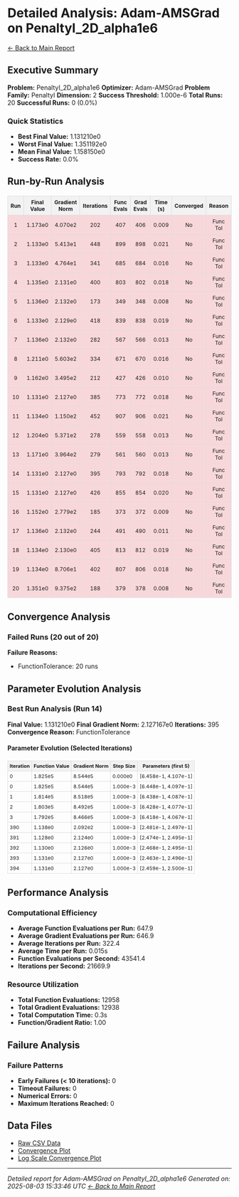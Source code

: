# Detailed Analysis: Adam-AMSGrad on PenaltyI_2D_alpha1e6
[← Back to Main Report](benchmark_report.md)
## Executive Summary
**Problem:** PenaltyI_2D_alpha1e6
**Optimizer:** Adam-AMSGrad
**Problem Family:** PenaltyI
**Dimension:** 2
**Success Threshold:** 1.000e-6
**Total Runs:** 20
**Successful Runs:** 0 (0.0%)

### Quick Statistics
* **Best Final Value:** 1.131210e0
* **Worst Final Value:** 1.351192e0
* **Mean Final Value:** 1.158150e0
* **Success Rate:** 0.0%


## Run-by-Run Analysis
<table style="border-collapse: collapse; width: 100%; margin: 20px 0; font-size: 12px;">
<tr style="background-color: #f2f2f2;">
<th style="border: 1px solid #ddd; padding: 6px; text-align: center;">Run</th>
<th style="border: 1px solid #ddd; padding: 6px; text-align: center;">Final Value</th>
<th style="border: 1px solid #ddd; padding: 6px; text-align: center;">Gradient Norm</th>
<th style="border: 1px solid #ddd; padding: 6px; text-align: center;">Iterations</th>
<th style="border: 1px solid #ddd; padding: 6px; text-align: center;">Func Evals</th>
<th style="border: 1px solid #ddd; padding: 6px; text-align: center;">Grad Evals</th>
<th style="border: 1px solid #ddd; padding: 6px; text-align: center;">Time (s)</th>
<th style="border: 1px solid #ddd; padding: 6px; text-align: center;">Converged</th>
<th style="border: 1px solid #ddd; padding: 6px; text-align: center;">Reason</th>
</tr>
<tr style="background-color: #f8d7da;">
<td style="border: 1px solid #ddd; padding: 6px; text-align: center;">1</td>
<td style="border: 1px solid #ddd; padding: 6px; text-align: center;">1.173e0</td>
<td style="border: 1px solid #ddd; padding: 6px; text-align: center;">4.070e2</td>
<td style="border: 1px solid #ddd; padding: 6px; text-align: center;">202</td>
<td style="border: 1px solid #ddd; padding: 6px; text-align: center;">407</td>
<td style="border: 1px solid #ddd; padding: 6px; text-align: center;">406</td>
<td style="border: 1px solid #ddd; padding: 6px; text-align: center;">0.009</td>
<td style="border: 1px solid #ddd; padding: 6px; text-align: center;">No</td>
<td style="border: 1px solid #ddd; padding: 6px; text-align: center;">Func Tol</td>
</tr>
<tr style="background-color: #f8d7da;">
<td style="border: 1px solid #ddd; padding: 6px; text-align: center;">2</td>
<td style="border: 1px solid #ddd; padding: 6px; text-align: center;">1.133e0</td>
<td style="border: 1px solid #ddd; padding: 6px; text-align: center;">5.413e1</td>
<td style="border: 1px solid #ddd; padding: 6px; text-align: center;">448</td>
<td style="border: 1px solid #ddd; padding: 6px; text-align: center;">899</td>
<td style="border: 1px solid #ddd; padding: 6px; text-align: center;">898</td>
<td style="border: 1px solid #ddd; padding: 6px; text-align: center;">0.021</td>
<td style="border: 1px solid #ddd; padding: 6px; text-align: center;">No</td>
<td style="border: 1px solid #ddd; padding: 6px; text-align: center;">Func Tol</td>
</tr>
<tr style="background-color: #f8d7da;">
<td style="border: 1px solid #ddd; padding: 6px; text-align: center;">3</td>
<td style="border: 1px solid #ddd; padding: 6px; text-align: center;">1.133e0</td>
<td style="border: 1px solid #ddd; padding: 6px; text-align: center;">4.764e1</td>
<td style="border: 1px solid #ddd; padding: 6px; text-align: center;">341</td>
<td style="border: 1px solid #ddd; padding: 6px; text-align: center;">685</td>
<td style="border: 1px solid #ddd; padding: 6px; text-align: center;">684</td>
<td style="border: 1px solid #ddd; padding: 6px; text-align: center;">0.016</td>
<td style="border: 1px solid #ddd; padding: 6px; text-align: center;">No</td>
<td style="border: 1px solid #ddd; padding: 6px; text-align: center;">Func Tol</td>
</tr>
<tr style="background-color: #f8d7da;">
<td style="border: 1px solid #ddd; padding: 6px; text-align: center;">4</td>
<td style="border: 1px solid #ddd; padding: 6px; text-align: center;">1.135e0</td>
<td style="border: 1px solid #ddd; padding: 6px; text-align: center;">2.131e0</td>
<td style="border: 1px solid #ddd; padding: 6px; text-align: center;">400</td>
<td style="border: 1px solid #ddd; padding: 6px; text-align: center;">803</td>
<td style="border: 1px solid #ddd; padding: 6px; text-align: center;">802</td>
<td style="border: 1px solid #ddd; padding: 6px; text-align: center;">0.018</td>
<td style="border: 1px solid #ddd; padding: 6px; text-align: center;">No</td>
<td style="border: 1px solid #ddd; padding: 6px; text-align: center;">Func Tol</td>
</tr>
<tr style="background-color: #f8d7da;">
<td style="border: 1px solid #ddd; padding: 6px; text-align: center;">5</td>
<td style="border: 1px solid #ddd; padding: 6px; text-align: center;">1.136e0</td>
<td style="border: 1px solid #ddd; padding: 6px; text-align: center;">2.132e0</td>
<td style="border: 1px solid #ddd; padding: 6px; text-align: center;">173</td>
<td style="border: 1px solid #ddd; padding: 6px; text-align: center;">349</td>
<td style="border: 1px solid #ddd; padding: 6px; text-align: center;">348</td>
<td style="border: 1px solid #ddd; padding: 6px; text-align: center;">0.008</td>
<td style="border: 1px solid #ddd; padding: 6px; text-align: center;">No</td>
<td style="border: 1px solid #ddd; padding: 6px; text-align: center;">Func Tol</td>
</tr>
<tr style="background-color: #f8d7da;">
<td style="border: 1px solid #ddd; padding: 6px; text-align: center;">6</td>
<td style="border: 1px solid #ddd; padding: 6px; text-align: center;">1.133e0</td>
<td style="border: 1px solid #ddd; padding: 6px; text-align: center;">2.129e0</td>
<td style="border: 1px solid #ddd; padding: 6px; text-align: center;">418</td>
<td style="border: 1px solid #ddd; padding: 6px; text-align: center;">839</td>
<td style="border: 1px solid #ddd; padding: 6px; text-align: center;">838</td>
<td style="border: 1px solid #ddd; padding: 6px; text-align: center;">0.019</td>
<td style="border: 1px solid #ddd; padding: 6px; text-align: center;">No</td>
<td style="border: 1px solid #ddd; padding: 6px; text-align: center;">Func Tol</td>
</tr>
<tr style="background-color: #f8d7da;">
<td style="border: 1px solid #ddd; padding: 6px; text-align: center;">7</td>
<td style="border: 1px solid #ddd; padding: 6px; text-align: center;">1.136e0</td>
<td style="border: 1px solid #ddd; padding: 6px; text-align: center;">2.132e0</td>
<td style="border: 1px solid #ddd; padding: 6px; text-align: center;">282</td>
<td style="border: 1px solid #ddd; padding: 6px; text-align: center;">567</td>
<td style="border: 1px solid #ddd; padding: 6px; text-align: center;">566</td>
<td style="border: 1px solid #ddd; padding: 6px; text-align: center;">0.013</td>
<td style="border: 1px solid #ddd; padding: 6px; text-align: center;">No</td>
<td style="border: 1px solid #ddd; padding: 6px; text-align: center;">Func Tol</td>
</tr>
<tr style="background-color: #f8d7da;">
<td style="border: 1px solid #ddd; padding: 6px; text-align: center;">8</td>
<td style="border: 1px solid #ddd; padding: 6px; text-align: center;">1.211e0</td>
<td style="border: 1px solid #ddd; padding: 6px; text-align: center;">5.603e2</td>
<td style="border: 1px solid #ddd; padding: 6px; text-align: center;">334</td>
<td style="border: 1px solid #ddd; padding: 6px; text-align: center;">671</td>
<td style="border: 1px solid #ddd; padding: 6px; text-align: center;">670</td>
<td style="border: 1px solid #ddd; padding: 6px; text-align: center;">0.016</td>
<td style="border: 1px solid #ddd; padding: 6px; text-align: center;">No</td>
<td style="border: 1px solid #ddd; padding: 6px; text-align: center;">Func Tol</td>
</tr>
<tr style="background-color: #f8d7da;">
<td style="border: 1px solid #ddd; padding: 6px; text-align: center;">9</td>
<td style="border: 1px solid #ddd; padding: 6px; text-align: center;">1.162e0</td>
<td style="border: 1px solid #ddd; padding: 6px; text-align: center;">3.495e2</td>
<td style="border: 1px solid #ddd; padding: 6px; text-align: center;">212</td>
<td style="border: 1px solid #ddd; padding: 6px; text-align: center;">427</td>
<td style="border: 1px solid #ddd; padding: 6px; text-align: center;">426</td>
<td style="border: 1px solid #ddd; padding: 6px; text-align: center;">0.010</td>
<td style="border: 1px solid #ddd; padding: 6px; text-align: center;">No</td>
<td style="border: 1px solid #ddd; padding: 6px; text-align: center;">Func Tol</td>
</tr>
<tr style="background-color: #f8d7da;">
<td style="border: 1px solid #ddd; padding: 6px; text-align: center;">10</td>
<td style="border: 1px solid #ddd; padding: 6px; text-align: center;">1.131e0</td>
<td style="border: 1px solid #ddd; padding: 6px; text-align: center;">2.127e0</td>
<td style="border: 1px solid #ddd; padding: 6px; text-align: center;">385</td>
<td style="border: 1px solid #ddd; padding: 6px; text-align: center;">773</td>
<td style="border: 1px solid #ddd; padding: 6px; text-align: center;">772</td>
<td style="border: 1px solid #ddd; padding: 6px; text-align: center;">0.018</td>
<td style="border: 1px solid #ddd; padding: 6px; text-align: center;">No</td>
<td style="border: 1px solid #ddd; padding: 6px; text-align: center;">Func Tol</td>
</tr>
<tr style="background-color: #f8d7da;">
<td style="border: 1px solid #ddd; padding: 6px; text-align: center;">11</td>
<td style="border: 1px solid #ddd; padding: 6px; text-align: center;">1.134e0</td>
<td style="border: 1px solid #ddd; padding: 6px; text-align: center;">1.150e2</td>
<td style="border: 1px solid #ddd; padding: 6px; text-align: center;">452</td>
<td style="border: 1px solid #ddd; padding: 6px; text-align: center;">907</td>
<td style="border: 1px solid #ddd; padding: 6px; text-align: center;">906</td>
<td style="border: 1px solid #ddd; padding: 6px; text-align: center;">0.021</td>
<td style="border: 1px solid #ddd; padding: 6px; text-align: center;">No</td>
<td style="border: 1px solid #ddd; padding: 6px; text-align: center;">Func Tol</td>
</tr>
<tr style="background-color: #f8d7da;">
<td style="border: 1px solid #ddd; padding: 6px; text-align: center;">12</td>
<td style="border: 1px solid #ddd; padding: 6px; text-align: center;">1.204e0</td>
<td style="border: 1px solid #ddd; padding: 6px; text-align: center;">5.371e2</td>
<td style="border: 1px solid #ddd; padding: 6px; text-align: center;">278</td>
<td style="border: 1px solid #ddd; padding: 6px; text-align: center;">559</td>
<td style="border: 1px solid #ddd; padding: 6px; text-align: center;">558</td>
<td style="border: 1px solid #ddd; padding: 6px; text-align: center;">0.013</td>
<td style="border: 1px solid #ddd; padding: 6px; text-align: center;">No</td>
<td style="border: 1px solid #ddd; padding: 6px; text-align: center;">Func Tol</td>
</tr>
<tr style="background-color: #f8d7da;">
<td style="border: 1px solid #ddd; padding: 6px; text-align: center;">13</td>
<td style="border: 1px solid #ddd; padding: 6px; text-align: center;">1.171e0</td>
<td style="border: 1px solid #ddd; padding: 6px; text-align: center;">3.964e2</td>
<td style="border: 1px solid #ddd; padding: 6px; text-align: center;">279</td>
<td style="border: 1px solid #ddd; padding: 6px; text-align: center;">561</td>
<td style="border: 1px solid #ddd; padding: 6px; text-align: center;">560</td>
<td style="border: 1px solid #ddd; padding: 6px; text-align: center;">0.013</td>
<td style="border: 1px solid #ddd; padding: 6px; text-align: center;">No</td>
<td style="border: 1px solid #ddd; padding: 6px; text-align: center;">Func Tol</td>
</tr>
<tr style="background-color: #f8d7da;">
<td style="border: 1px solid #ddd; padding: 6px; text-align: center;">14</td>
<td style="border: 1px solid #ddd; padding: 6px; text-align: center;">1.131e0</td>
<td style="border: 1px solid #ddd; padding: 6px; text-align: center;">2.127e0</td>
<td style="border: 1px solid #ddd; padding: 6px; text-align: center;">395</td>
<td style="border: 1px solid #ddd; padding: 6px; text-align: center;">793</td>
<td style="border: 1px solid #ddd; padding: 6px; text-align: center;">792</td>
<td style="border: 1px solid #ddd; padding: 6px; text-align: center;">0.018</td>
<td style="border: 1px solid #ddd; padding: 6px; text-align: center;">No</td>
<td style="border: 1px solid #ddd; padding: 6px; text-align: center;">Func Tol</td>
</tr>
<tr style="background-color: #f8d7da;">
<td style="border: 1px solid #ddd; padding: 6px; text-align: center;">15</td>
<td style="border: 1px solid #ddd; padding: 6px; text-align: center;">1.131e0</td>
<td style="border: 1px solid #ddd; padding: 6px; text-align: center;">2.127e0</td>
<td style="border: 1px solid #ddd; padding: 6px; text-align: center;">426</td>
<td style="border: 1px solid #ddd; padding: 6px; text-align: center;">855</td>
<td style="border: 1px solid #ddd; padding: 6px; text-align: center;">854</td>
<td style="border: 1px solid #ddd; padding: 6px; text-align: center;">0.020</td>
<td style="border: 1px solid #ddd; padding: 6px; text-align: center;">No</td>
<td style="border: 1px solid #ddd; padding: 6px; text-align: center;">Func Tol</td>
</tr>
<tr style="background-color: #f8d7da;">
<td style="border: 1px solid #ddd; padding: 6px; text-align: center;">16</td>
<td style="border: 1px solid #ddd; padding: 6px; text-align: center;">1.152e0</td>
<td style="border: 1px solid #ddd; padding: 6px; text-align: center;">2.779e2</td>
<td style="border: 1px solid #ddd; padding: 6px; text-align: center;">185</td>
<td style="border: 1px solid #ddd; padding: 6px; text-align: center;">373</td>
<td style="border: 1px solid #ddd; padding: 6px; text-align: center;">372</td>
<td style="border: 1px solid #ddd; padding: 6px; text-align: center;">0.009</td>
<td style="border: 1px solid #ddd; padding: 6px; text-align: center;">No</td>
<td style="border: 1px solid #ddd; padding: 6px; text-align: center;">Func Tol</td>
</tr>
<tr style="background-color: #f8d7da;">
<td style="border: 1px solid #ddd; padding: 6px; text-align: center;">17</td>
<td style="border: 1px solid #ddd; padding: 6px; text-align: center;">1.136e0</td>
<td style="border: 1px solid #ddd; padding: 6px; text-align: center;">2.132e0</td>
<td style="border: 1px solid #ddd; padding: 6px; text-align: center;">244</td>
<td style="border: 1px solid #ddd; padding: 6px; text-align: center;">491</td>
<td style="border: 1px solid #ddd; padding: 6px; text-align: center;">490</td>
<td style="border: 1px solid #ddd; padding: 6px; text-align: center;">0.011</td>
<td style="border: 1px solid #ddd; padding: 6px; text-align: center;">No</td>
<td style="border: 1px solid #ddd; padding: 6px; text-align: center;">Func Tol</td>
</tr>
<tr style="background-color: #f8d7da;">
<td style="border: 1px solid #ddd; padding: 6px; text-align: center;">18</td>
<td style="border: 1px solid #ddd; padding: 6px; text-align: center;">1.134e0</td>
<td style="border: 1px solid #ddd; padding: 6px; text-align: center;">2.130e0</td>
<td style="border: 1px solid #ddd; padding: 6px; text-align: center;">405</td>
<td style="border: 1px solid #ddd; padding: 6px; text-align: center;">813</td>
<td style="border: 1px solid #ddd; padding: 6px; text-align: center;">812</td>
<td style="border: 1px solid #ddd; padding: 6px; text-align: center;">0.019</td>
<td style="border: 1px solid #ddd; padding: 6px; text-align: center;">No</td>
<td style="border: 1px solid #ddd; padding: 6px; text-align: center;">Func Tol</td>
</tr>
<tr style="background-color: #f8d7da;">
<td style="border: 1px solid #ddd; padding: 6px; text-align: center;">19</td>
<td style="border: 1px solid #ddd; padding: 6px; text-align: center;">1.134e0</td>
<td style="border: 1px solid #ddd; padding: 6px; text-align: center;">8.706e1</td>
<td style="border: 1px solid #ddd; padding: 6px; text-align: center;">402</td>
<td style="border: 1px solid #ddd; padding: 6px; text-align: center;">807</td>
<td style="border: 1px solid #ddd; padding: 6px; text-align: center;">806</td>
<td style="border: 1px solid #ddd; padding: 6px; text-align: center;">0.018</td>
<td style="border: 1px solid #ddd; padding: 6px; text-align: center;">No</td>
<td style="border: 1px solid #ddd; padding: 6px; text-align: center;">Func Tol</td>
</tr>
<tr style="background-color: #f8d7da;">
<td style="border: 1px solid #ddd; padding: 6px; text-align: center;">20</td>
<td style="border: 1px solid #ddd; padding: 6px; text-align: center;">1.351e0</td>
<td style="border: 1px solid #ddd; padding: 6px; text-align: center;">9.375e2</td>
<td style="border: 1px solid #ddd; padding: 6px; text-align: center;">188</td>
<td style="border: 1px solid #ddd; padding: 6px; text-align: center;">379</td>
<td style="border: 1px solid #ddd; padding: 6px; text-align: center;">378</td>
<td style="border: 1px solid #ddd; padding: 6px; text-align: center;">0.008</td>
<td style="border: 1px solid #ddd; padding: 6px; text-align: center;">No</td>
<td style="border: 1px solid #ddd; padding: 6px; text-align: center;">Func Tol</td>
</tr>
</table>

## Convergence Analysis

### Failed Runs (20 out of 20)

**Failure Reasons:**
- FunctionTolerance: 20 runs

## Parameter Evolution Analysis

### Best Run Analysis (Run 14)
**Final Value:** 1.131210e0
**Final Gradient Norm:** 2.127167e0
**Iterations:** 395
**Convergence Reason:** FunctionTolerance

#### Parameter Evolution (Selected Iterations)

<table style="border-collapse: collapse; width: 100%; margin: 20px 0; font-size: 11px;">
<tr style="background-color: #f2f2f2;">
<th style="border: 1px solid #ddd; padding: 4px;">Iteration</th>
<th style="border: 1px solid #ddd; padding: 4px;">Function Value</th>
<th style="border: 1px solid #ddd; padding: 4px;">Gradient Norm</th>
<th style="border: 1px solid #ddd; padding: 4px;">Step Size</th>
<th style="border: 1px solid #ddd; padding: 4px;">Parameters (first 5)</th>
</tr>
<tr><td style="border: 1px solid #ddd; padding: 4px;">0</td><td style="border: 1px solid #ddd; padding: 4px;">1.825e5</td><td style="border: 1px solid #ddd; padding: 4px;">8.544e5</td><td style="border: 1px solid #ddd; padding: 4px;">0.000e0</td><td style="border: 1px solid #ddd; padding: 4px;">[6.458e-1, 4.107e-1]</td></tr>
<tr><td style="border: 1px solid #ddd; padding: 4px;">0</td><td style="border: 1px solid #ddd; padding: 4px;">1.825e5</td><td style="border: 1px solid #ddd; padding: 4px;">8.544e5</td><td style="border: 1px solid #ddd; padding: 4px;">1.000e-3</td><td style="border: 1px solid #ddd; padding: 4px;">[6.448e-1, 4.097e-1]</td></tr>
<tr><td style="border: 1px solid #ddd; padding: 4px;">1</td><td style="border: 1px solid #ddd; padding: 4px;">1.814e5</td><td style="border: 1px solid #ddd; padding: 4px;">8.518e5</td><td style="border: 1px solid #ddd; padding: 4px;">1.000e-3</td><td style="border: 1px solid #ddd; padding: 4px;">[6.438e-1, 4.087e-1]</td></tr>
<tr><td style="border: 1px solid #ddd; padding: 4px;">2</td><td style="border: 1px solid #ddd; padding: 4px;">1.803e5</td><td style="border: 1px solid #ddd; padding: 4px;">8.492e5</td><td style="border: 1px solid #ddd; padding: 4px;">1.000e-3</td><td style="border: 1px solid #ddd; padding: 4px;">[6.428e-1, 4.077e-1]</td></tr>
<tr><td style="border: 1px solid #ddd; padding: 4px;">3</td><td style="border: 1px solid #ddd; padding: 4px;">1.792e5</td><td style="border: 1px solid #ddd; padding: 4px;">8.466e5</td><td style="border: 1px solid #ddd; padding: 4px;">1.000e-3</td><td style="border: 1px solid #ddd; padding: 4px;">[6.418e-1, 4.067e-1]</td></tr>
<tr><td style="border: 1px solid #ddd; padding: 4px;">390</td><td style="border: 1px solid #ddd; padding: 4px;">1.138e0</td><td style="border: 1px solid #ddd; padding: 4px;">2.092e2</td><td style="border: 1px solid #ddd; padding: 4px;">1.000e-3</td><td style="border: 1px solid #ddd; padding: 4px;">[2.481e-1, 2.497e-1]</td></tr>
<tr><td style="border: 1px solid #ddd; padding: 4px;">391</td><td style="border: 1px solid #ddd; padding: 4px;">1.128e0</td><td style="border: 1px solid #ddd; padding: 4px;">2.124e0</td><td style="border: 1px solid #ddd; padding: 4px;">1.000e-3</td><td style="border: 1px solid #ddd; padding: 4px;">[2.474e-1, 2.495e-1]</td></tr>
<tr><td style="border: 1px solid #ddd; padding: 4px;">392</td><td style="border: 1px solid #ddd; padding: 4px;">1.130e0</td><td style="border: 1px solid #ddd; padding: 4px;">2.126e0</td><td style="border: 1px solid #ddd; padding: 4px;">1.000e-3</td><td style="border: 1px solid #ddd; padding: 4px;">[2.468e-1, 2.495e-1]</td></tr>
<tr><td style="border: 1px solid #ddd; padding: 4px;">393</td><td style="border: 1px solid #ddd; padding: 4px;">1.131e0</td><td style="border: 1px solid #ddd; padding: 4px;">2.127e0</td><td style="border: 1px solid #ddd; padding: 4px;">1.000e-3</td><td style="border: 1px solid #ddd; padding: 4px;">[2.463e-1, 2.496e-1]</td></tr>
<tr><td style="border: 1px solid #ddd; padding: 4px;">394</td><td style="border: 1px solid #ddd; padding: 4px;">1.131e0</td><td style="border: 1px solid #ddd; padding: 4px;">2.127e0</td><td style="border: 1px solid #ddd; padding: 4px;">1.000e-3</td><td style="border: 1px solid #ddd; padding: 4px;">[2.459e-1, 2.500e-1]</td></tr>
</table>

## Performance Analysis

### Computational Efficiency
- **Average Function Evaluations per Run:** 647.9
- **Average Gradient Evaluations per Run:** 646.9
- **Average Iterations per Run:** 322.4
- **Average Time per Run:** 0.015s
- **Function Evaluations per Second:** 43541.4
- **Iterations per Second:** 21669.9
### Resource Utilization
- **Total Function Evaluations:** 12958
- **Total Gradient Evaluations:** 12938
- **Total Computation Time:** 0.3s
- **Function/Gradient Ratio:** 1.00
## Failure Analysis

### Failure Patterns
- **Early Failures (< 10 iterations):** 0
- **Timeout Failures:** 0
- **Numerical Errors:** 0
- **Maximum Iterations Reached:** 0


## Data Files
* [Raw CSV Data](../data/problems/PenaltyI_2D_alpha1e6_results.csv)
* [Convergence Plot](../plots/PenaltyI_2D_alpha1e6.png)
* [Log Scale Convergence Plot](../plots/PenaltyI_2D_alpha1e6_log.png)


---
*Detailed report for Adam-AMSGrad on PenaltyI_2D_alpha1e6*
*Generated on: 2025-08-03 15:33:46 UTC*
*[← Back to Main Report](../benchmark_report.md)*
